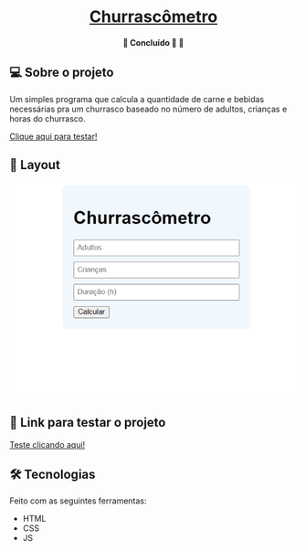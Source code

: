 

<h1 align="center">
      <a href="#" alt="Página de Captura"> Churrascômetro </a>
</h1>

</p>

<h4 align="center">
	🚧   Concluído 🚀 🚧
</h4>


## 💻 Sobre o projeto

Um simples programa que calcula a quantidade de carne e bebidas necessárias pra um churrasco baseado no número de adultos, crianças e horas do churrasco.

<a href="https://danielsouz4.github.io/churrascometro/">
Clique aqui para testar!
</a>


## 🎨 Layout

<p align="center" style="display: flex; align-items: flex-start; justify-content: center;">
  <img alt="gifChurrascometro" src="./Assets/Animação.gif">
</p>

## 🚀 Link para testar o projeto

<a href="https://danielsouz4.github.io/churrascometro/">
Teste clicando aqui!
</a>

## 🛠 Tecnologias

Feito com as seguintes ferramentas:

-   HTML
-   CSS
-   JS
